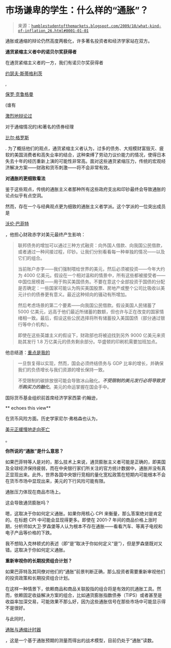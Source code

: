 <!--yml

类别：未分类

日期：2024-05-18 00:44:07

-->

# 市场谦卑的学生：什么样的“通胀”？

> 来源：[`humblestudentofthemarkets.blogspot.com/2009/10/what-kind-of-inflation_26.html#0001-01-01`](https://humblestudentofthemarkets.blogspot.com/2009/10/what-kind-of-inflation_26.html#0001-01-01)

通胀或通缩的辩论仍然高度两极化，许多著名投资者和经济学家站在双方。

**通货紧缩主义者中的诺贝尔奖获得者**

在通货紧缩主义者的一方，我们有诺贝尔奖获得者

[约瑟夫·斯蒂格利茨](http://www.bloomberg.com/apps/news?pid=20601109&sid=aaqA40k28UJY)

,

[保罗·克鲁格曼](http://www.nytimes.com/2009/05/29/opinion/29krugman.html?_r=3)

(谁有

[激烈地辩论过](http://krugman.blogs.nytimes.com/2009/07/02/smells-like-deflation/)

对于通缩情况的)和著名的债券经理

[比尔·格罗斯](http://www.pimco.com/LeftNav/Featured+Market+Commentary/IO/2008/Investment+Outlook+Bill+Gross+Mooooooo+August+2008.htm#)

. 为了概括他们的观点，通货紧缩主义者认为，过多的债务、大规模财富毁灭、疲软的美国消费者和高失业率的结合，这种束缚了劳动力议价能力的情况，使得日本失去十年的经历重新上演的可能性非常高。面对这些通货紧缩压力，传统的宏观经济解决方案——财政和货币刺激——将不会非常有效。

**对通胀的更细致看法**

鉴于这些观点，传统的通胀主义者那种所有这些政府支出和印钞最终会导致通胀的论点似乎有点空洞。

然而，存在一个与经典观点更为细致的通胀主义者学派。这个学派的一位突出成员是

[沃伦·巴菲特](http://www.nytimes.com/2009/08/19/opinion/19buffett.html?_r=2&scp=2&sq=buffett&st=cse)

，他担心财政赤字对美元最终产生影响：

> 联邦债务的增加可以通过三种方式融资：向外国人借款、向我国公民借款，或者通过一种间接过程，印钞。让我们分别看看每一种单独的情况——以及它们的组合。
> 
> 当前账户赤字——我们强制喂给世界的美元，然后必须被投资——今年大约为 4000 亿美元。假设在一个相对温和的情景中，所有这些都被接受者——中国位居榜首——用于购买美国债务。不要在意这个全部投资于国债的分配是否确定：一些国家可能认为购买美国股票、房地产或整个公司比吸收以美元计价的债券更有意义。最近这种倾向的骚动有所增加。
> 
> 然后考虑场景的第二个要素——向我国公民借款。假设美国人民储蓄了 5000 亿美元，远高于他们最近所储蓄的数额，但也许与正在改变的国家情绪相一致。最后，假设这些公民选择将所有储蓄投入美国国债（部分通过银行等中介机构）。
> 
> 即使在这些英雄主义的假设下，财政部也将被迫找到另外 9000 亿美元来资助其发行 1.8 万亿美元的债务剩余部分。华盛顿的印刷机需要加班加点。

他总结道：[重点是我的](http://economix.blogs.nytimes.com/2009/05/28/inflation-fears/)

> 一旦恢复得以实现，然而，国会必须终结债务与 GDP 比率的增长，并确保我们的负债增长与我们资源的增长保持一致。
> 
> 不受限制的碳排放很可能会导致冰山融化。***不受限制的美元发行必将导致货币购买力的融化***。美元的命运掌握在国会手中。

国际货币基金组织前首席经济学家西蒙·约翰逊，

** echoes this view**

在货币风险方面。历史学家尼尔·弗格森也认为，

[美元正缓慢地走向死亡](http://finance.yahoo.com/tech-ticker/article/357373/The-Dollar-Is-Dying-a-Slow-Death-Says-Niall-%27Ascent-of-Money%27-Ferguson)

。

**你所说的“通胀”是什么意思？**

如果巴菲特等人是对的，那么技术上来说，通货膨胀主义者可能是正确的，即美国及全球经济保持疲弱，而在中央银行家们所关注的官方统计数据中，通胀并没有真正显现出来。此外，世界各国中央银行竞相的量化宽松政策在短期内可能根本不会在货币市场中显现出来，美元的下行风险可能有限。

通胀压力体现在商品市场上。

这会导致通货膨胀吗？

嗯，这取决于你如何定义通胀。如果你用核心 CPI 来衡量，那么答案绝对是肯定的。在标题 CPI 中可能会显现得更多。即使在 2001-7 年间的商品价格上涨时期，分析师如大卫·罗森堡等人认为根本不存在通胀——看看汽车、等离子电视和电子产品等价格的下跌。

我不想陷入克林顿式的表述（即“是”取决于你如何定义“是”），但是罗森堡既对又错。这取决于你如何定义通胀。

**重新审视你的长期投资组合计划？**

如果巴菲特及其同僚对他们的“通胀”前景判断正确，那么投资者需要重新审视他们的投资政策和长期投资组合计划。

在这样一种情景下，依赖商品和商品关联股指的组合将是有效的抗通胀工具。然而，依赖固定收益解决方案的组合，比如通货膨胀指数债券（TIPS）或者甚至是收益率加深交易，可能效果不那么好，因为这些通胀信号在那些市场中可能显示得不是很好。

与此同时，

[通胀与通缩计时器](http://humblestudentofthemarkets.blogspot.com/2009/08/timing-inflationdeflation-trade.html)

，这是一个基于通胀预期的测量而得出的战术模型，目前仍处于“通胀”读数。
